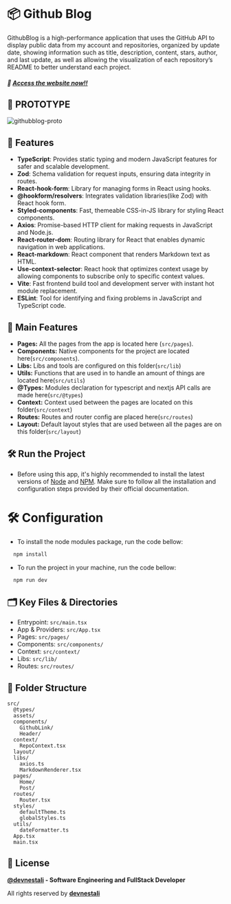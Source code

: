 # 📦 Github Blog 

GithubBlog is a high-performance application that uses the GitHub API to display public data from my account and repositories, organized by update date, showing information such as title, description, content, stars, author, and last update, as well as allowing the visualization of each repository’s README to better understand each project.

##### 🌟 [Access the website now!!](https://github-blog-olive-alpha.vercel.app/)

## 🤖 PROTOTYPE

![githubblog-proto](https://github.com/user-attachments/assets/3259625d-a81a-4e65-ab08-1e98160b333d)

## 📒 Features

- **TypeScript**: Provides static typing and modern JavaScript features for safer and scalable development.
- **Zod**: Schema validation for request inputs, ensuring data integrity in routes.
- **React-hook-form**: Library for managing forms in React using hooks.
- **@hookform/resolvers**: Integrates validation libraries(like Zod) with React hook form.
- **Styled-components**: Fast, themeable CSS-in-JS library for styling React components.
- **Axios**: Promise-based HTTP client for making requests in JavaScript and Node.js.
- **React-router-dom**: Routing library for React that enables dynamic navigation in web applications.
- **React-markdown**: React component that renders Markdown text as HTML.
- **Use-context-selector**: React hook that optimizes context usage by allowing components to subscribe only to specific context values.
- **Vite**: Fast frontend build tool and development server with instant hot module replacement.
- **ESLint**: Tool for identifying and fixing problems in JavaScript and TypeScript code.

## 📇 Main Features
- **Pages:** All the pages from the app is located here (`src/pages`).
- **Components:** Native components for the project are located here(`src/components`).
- **Libs:** Libs and tools are configured on this folder(`src/lib`)
- **Utils:** Functions that are used in to handle an amount of things are located here(`src/utils`)
- **@Types:** Modules declaration for typescript and nextjs API calls are made here(`src/@types`)
- **Context:** Context used between the pages are located on this folder(`src/context`)
- **Routes:** Routes and router config are placed here(`src/routes`)
- **Layout:** Default layout styles that are used between all the pages are on this folder(`src/layout`)

## 🛠️ Run the Project

- Before using this app, it's highly recommended to install the latest versions of [Node](https://nodejs.org/) and [NPM](https://docs.npmjs.com/downloading-and-installing-node-js-and-npm). Make sure to follow all the installation and configuration steps provided by their official documentation.

# 🛠️ Configuration

  - To install the node modules package, run the code bellow:
  ```bash
    npm install
  ```

  - To run the project in your machine, run the code bellow:
  ```bash
    npm run dev
  ```

## 🗂️ Key Files & Directories
- Entrypoint: `src/main.tsx`
- App & Providers: `src/App.tsx`
- Pages: `src/pages/`
- Components: `src/components/`
- Context: `src/context/`
- Libs: `src/lib/`
- Routes: `src/routes/`

## 📂 Folder Structure

```
src/
  @types/
  assets/
  components/
    GithubLink/
    Header/
  context/
    RepoContext.tsx
  layout/
  libs/
    axios.ts
    MarkdownRenderer.tsx
  pages/
    Home/
    Post/
  routes/
    Router.tsx
  styles/
    defaultTheme.ts
    globalStyles.ts
  utils/
    dateFormatter.ts
  App.tsx
  main.tsx
```

## 🚀 License

**[@devnestali]('https://github.com/devnestali') - Software Engineering and FullStack Developer**



All rights reserved by **[devnestali]('https://github.com/devnestali')**
